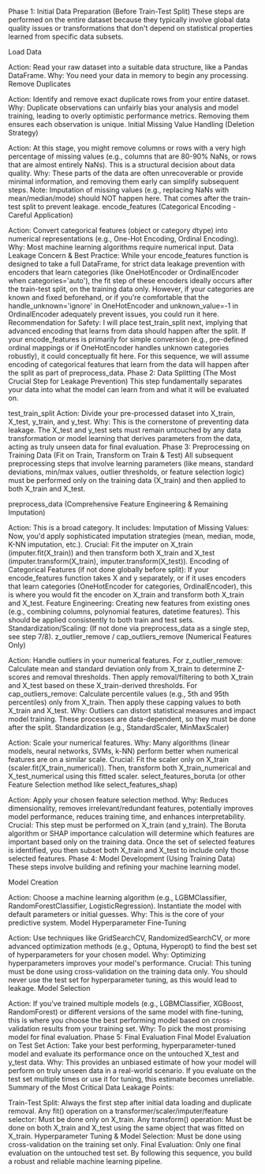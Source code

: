 Phase 1: Initial Data Preparation (Before Train-Test Split)
These steps are performed on the entire dataset because they typically involve global data quality issues or transformations that don't depend on statistical properties learned from specific data subsets.

Load Data

Action: Read your raw dataset into a suitable data structure, like a Pandas DataFrame.
Why: You need your data in memory to begin any processing.
Remove Duplicates

Action: Identify and remove exact duplicate rows from your entire dataset.
Why: Duplicate observations can unfairly bias your analysis and model training, leading to overly optimistic performance metrics. Removing them ensures each observation is unique.
Initial Missing Value Handling (Deletion Strategy)

Action: At this stage, you might remove columns or rows with a very high percentage of missing values (e.g., columns that are 80-90% NaNs, or rows that are almost entirely NaNs). This is a structural decision about data quality.
Why: These parts of the data are often unrecoverable or provide minimal information, and removing them early can simplify subsequent steps.
Note: Imputation of missing values (e.g., replacing NaNs with mean/median/mode) should NOT happen here. That comes after the train-test split to prevent leakage.
encode_features (Categorical Encoding - Careful Application)

Action: Convert categorical features (object or category dtype) into numerical representations (e.g., One-Hot Encoding, Ordinal Encoding).
Why: Most machine learning algorithms require numerical input.
Data Leakage Concern & Best Practice: While your encode_features function is designed to take a full DataFrame, for strict data leakage prevention with encoders that learn categories (like OneHotEncoder or OrdinalEncoder when categories='auto'), the fit step of these encoders ideally occurs after the train-test split, on the training data only. However, if your categories are known and fixed beforehand, or if you're comfortable that the handle_unknown='ignore' in OneHotEncoder and unknown_value=-1 in OrdinalEncoder adequately prevent issues, you could run it here.
Recommendation for Safety: I will place test_train_split next, implying that advanced encoding that learns from data should happen after the split. If your encode_features is primarily for simple conversion (e.g., pre-defined ordinal mappings or if OneHotEncoder handles unknown categories robustly), it could conceptually fit here. For this sequence, we will assume encoding of categorical features that learn from the data will happen after the split as part of preprocess_data.
Phase 2: Data Splitting (The Most Crucial Step for Leakage Prevention)
This step fundamentally separates your data into what the model can learn from and what it will be evaluated on.

test_train_split
Action: Divide your pre-processed dataset into X_train, X_test, y_train, and y_test.
Why: This is the cornerstone of preventing data leakage. The X_test and y_test sets must remain untouched by any data transformation or model learning that derives parameters from the data, acting as truly unseen data for final evaluation.
Phase 3: Preprocessing on Training Data (Fit on Train, Transform on Train & Test)
All subsequent preprocessing steps that involve learning parameters (like means, standard deviations, min/max values, outlier thresholds, or feature selection logic) must be performed only on the training data (X_train) and then applied to both X_train and X_test.

preprocess_data (Comprehensive Feature Engineering & Remaining Imputation)

Action: This is a broad category. It includes:
Imputation of Missing Values: Now, you'd apply sophisticated imputation strategies (mean, median, mode, K-NN imputation, etc.).
Crucial: Fit the imputer on X_train (imputer.fit(X_train)) and then transform both X_train and X_test (imputer.transform(X_train), imputer.transform(X_test)).
Encoding of Categorical Features (if not done globally before split): If your encode_features function takes X and y separately, or if it uses encoders that learn categories (OneHotEncoder for categories, OrdinalEncoder), this is where you would fit the encoder on X_train and transform both X_train and X_test.
Feature Engineering: Creating new features from existing ones (e.g., combining columns, polynomial features, datetime features). This should be applied consistently to both train and test sets.
Standardization/Scaling: (If not done via preprocess_data as a single step, see step 7/8).
z_outlier_remove / cap_outliers_remove (Numerical Features Only)

Action: Handle outliers in your numerical features.
For z_outlier_remove: Calculate mean and standard deviation only from X_train to determine Z-scores and removal thresholds. Then apply removal/filtering to both X_train and X_test based on these X_train-derived thresholds.
For cap_outliers_remove: Calculate percentile values (e.g., 5th and 95th percentiles) only from X_train. Then apply these capping values to both X_train and X_test.
Why: Outliers can distort statistical measures and impact model training. These processes are data-dependent, so they must be done after the split.
Standardization (e.g., StandardScaler, MinMaxScaler)

Action: Scale your numerical features.
Why: Many algorithms (linear models, neural networks, SVMs, k-NN) perform better when numerical features are on a similar scale.
Crucial: Fit the scaler only on X_train (scaler.fit(X_train_numerical)). Then, transform both X_train_numerical and X_test_numerical using this fitted scaler.
select_features_boruta (or other Feature Selection method like select_features_shap)

Action: Apply your chosen feature selection method.
Why: Reduces dimensionality, removes irrelevant/redundant features, potentially improves model performance, reduces training time, and enhances interpretability.
Crucial: This step must be performed on X_train (and y_train). The Boruta algorithm or SHAP importance calculation will determine which features are important based only on the training data. Once the set of selected features is identified, you then subset both X_train and X_test to include only those selected features.
Phase 4: Model Development (Using Training Data)
These steps involve building and refining your machine learning model.

Model Creation

Action: Choose a machine learning algorithm (e.g., LGBMClassifier, RandomForestClassifier, LogisticRegression). Instantiate the model with default parameters or initial guesses.
Why: This is the core of your predictive system.
Model Hyperparameter Fine-Tuning

Action: Use techniques like GridSearchCV, RandomizedSearchCV, or more advanced optimization methods (e.g., Optuna, Hyperopt) to find the best set of hyperparameters for your chosen model.
Why: Optimizing hyperparameters improves your model's performance.
Crucial: This tuning must be done using cross-validation on the training data only. You should never use the test set for hyperparameter tuning, as this would lead to leakage.
Model Selection

Action: If you've trained multiple models (e.g., LGBMClassifier, XGBoost, RandomForest) or different versions of the same model with fine-tuning, this is where you choose the best performing model based on cross-validation results from your training set.
Why: To pick the most promising model for final evaluation.
Phase 5: Final Evaluation
Final Model Evaluation on Test Set
Action: Take your best performing, hyperparameter-tuned model and evaluate its performance once on the untouched X_test and y_test data.
Why: This provides an unbiased estimate of how your model will perform on truly unseen data in a real-world scenario. If you evaluate on the test set multiple times or use it for tuning, this estimate becomes unreliable.
Summary of the Most Critical Data Leakage Points:

Train-Test Split: Always the first step after initial data loading and duplicate removal.
Any fit() operation on a transformer/scaler/imputer/feature selector: Must be done only on X_train.
Any transform() operation: Must be done on both X_train and X_test using the same object that was fitted on X_train.
Hyperparameter Tuning & Model Selection: Must be done using cross-validation on the training set only.
Final Evaluation: Only one final evaluation on the untouched test set.
By following this sequence, you build a robust and reliable machine learning pipeline.






